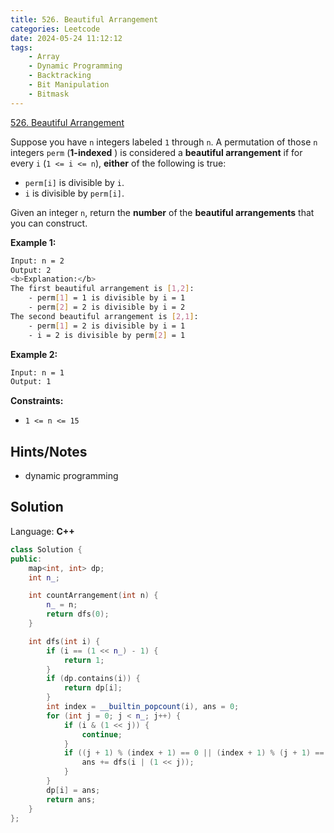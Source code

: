 ```yaml
---
title: 526. Beautiful Arrangement
categories: Leetcode
date: 2024-05-24 11:12:12
tags:
    - Array
    - Dynamic Programming
    - Backtracking
    - Bit Manipulation
    - Bitmask
---
```


[526. Beautiful Arrangement](https://leetcode.com/problems/beautiful-arrangement/description/)

Suppose you have `n` integers labeled `1` through `n`. A permutation of those `n` integers `perm` (**1-indexed** ) is considered a **beautiful arrangement**  if for every `i` (`1 <= i <= n`), **either**  of the following is true:

- `perm[i]` is divisible by `i`.
- `i` is divisible by `perm[i]`.

Given an integer `n`, return the **number**  of the **beautiful arrangements**  that you can construct.

**Example 1:**

```bash
Input: n = 2
Output: 2
<b>Explanation:</b>
The first beautiful arrangement is [1,2]:
    - perm[1] = 1 is divisible by i = 1
    - perm[2] = 2 is divisible by i = 2
The second beautiful arrangement is [2,1]:
    - perm[1] = 2 is divisible by i = 1
    - i = 2 is divisible by perm[2] = 1
```

**Example 2:**

```bash
Input: n = 1
Output: 1
```

**Constraints:**

- `1 <= n <= 15`

## Hints/Notes

- dynamic programming

## Solution

Language: **C++**

```C++
class Solution {
public:
    map<int, int> dp;
    int n_;

    int countArrangement(int n) {
        n_ = n;
        return dfs(0);
    }

    int dfs(int i) {
        if (i == (1 << n_) - 1) {
            return 1;
        }
        if (dp.contains(i)) {
            return dp[i];
        }
        int index = __builtin_popcount(i), ans = 0;
        for (int j = 0; j < n_; j++) {
            if (i & (1 << j)) {
                continue;
            }
            if ((j + 1) % (index + 1) == 0 || (index + 1) % (j + 1) == 0) {
                ans += dfs(i | (1 << j));
            }
        }
        dp[i] = ans;
        return ans;
    }
};
```
